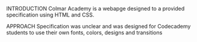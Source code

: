 
INTRODUCTION 
Colmar Academy is a webapge designed to a provided specification using HTML and CSS.

APPROACH 
Specification was unclear and was designed for Codecademy students to use their own fonts, colors, designs and transitions
